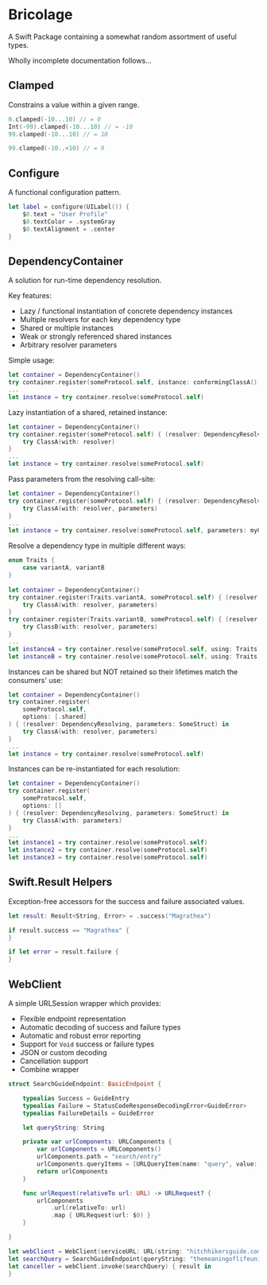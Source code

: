 # Bricolage

A Swift Package containing a somewhat random assortment of useful types. 

Wholly incomplete documentation follows...

## Clamped
Constrains a value within a given range.

```swift
0.clamped(-10...10) // = 0
Int(-99).clamped(-10...10) // = -10
99.clamped(-10...10) // = 10

99.clamped(-10..<10) // = 9
```

## Configure
A functional configuration pattern.

```swift
let label = configure(UILabel()) {
    $0.text = "User Profile"
    $0.textColor = .systemGray
    $0.textAlignment = .center
}
```

## DependencyContainer
A solution for run-time dependency resolution.

Key features:
* Lazy / functional instantiation of concrete dependency instances
* Multiple resolvers for each key dependency type
* Shared or multiple instances
* Weak or strongly referenced shared instances
* Arbitrary resolver parameters

Simple usage:
```swift
let container = DependencyContainer()
try container.register(someProtocol.self, instance: conformingClassA())
...
let instance = try container.resolve(someProtocol.self)
```

Lazy instantiation of a shared, retained instance:
```swift
let container = DependencyContainer()
try container.register(someProtocol.self) { (resolver: DependencyResolving, parameters: Void) in
    try ClassA(with: resolver)
}
...
let instance = try container.resolve(someProtocol.self)
```

Pass parameters from the resolving call-site:
```swift
let container = DependencyContainer()
try container.register(someProtocol.self) { (resolver: DependencyResolving, parameters: MyConfig) in
    try ClassA(with: resolver, parameters)
}
...
let instance = try container.resolve(someProtocol.self, parameters: myConfig)
```

Resolve a dependency type in multiple different ways:
```swift
enum Traits {
    case variantA, variantB 
}
 
let container = DependencyContainer()
try container.register(Traits.variantA, someProtocol.self) { (resolver: DependencyResolving, parameters: SomeStruct) in
    try ClassA(with: resolver, parameters)
}
try container.register(Traits.variantB, someProtocol.self) { (resolver: DependencyResolving, parameters: SomeStruct) in
    try ClassB(with: resolver, parameters)
}
...
let instanceA = try container.resolve(someProtocol.self, using: Traits.variantA)
let instanceB = try container.resolve(someProtocol.self, using: Traits.variantB)
```

Instances can be shared but NOT retained so their lifetimes match the consumers' use:
```swift
let container = DependencyContainer()
try container.register(
    someProtocol.self, 
    options: [.shared]
) { (resolver: DependencyResolving, parameters: SomeStruct) in
    try ClassA(with: resolver, parameters)
}
...
let instance = try container.resolve(someProtocol.self)
```

Instances can be re-instantiated for each resolution:
```swift
let container = DependencyContainer()
try container.register(
    someProtocol.self, 
    options: []
) { (resolver: DependencyResolving, parameters: SomeStruct) in
    try ClassA(with: parameters)
}
...
let instance1 = try container.resolve(someProtocol.self)
let instance2 = try container.resolve(someProtocol.self)
let instance3 = try container.resolve(someProtocol.self)
```
## Swift.Result Helpers
Exception-free accessors for the success and failure associated values.

```swift
let result: Result<String, Error> = .success("Magrathea")

if result.success == "Magrathea" {
}

if let error = result.failure {
}
```

## WebClient
A simple URLSession wrapper which provides:
* Flexible endpoint representation
* Automatic decoding of success and failure types
* Automatic and robust error reporting
* Support for `Void` success or failure types
* JSON or custom decoding
* Cancellation support
* Combine wrapper

```swift
struct SearchGuideEndpoint: BasicEndpoint {

    typealias Success = GuideEntry
    typealias Failure = StatusCodeResponseDecodingError<GuideError>
    typealias FailureDetails = GuideError

    let queryString: String

    private var urlComponents: URLComponents {
        var urlComponents = URLComponents()
        urlComponents.path = "search/entry"
        urlComponents.queryItems = [URLQueryItem(name: "query", value: queryString)]
        return urlComponents
    }

    func urlRequest(relativeTo url: URL) -> URLRequest? {
        urlComponents
            .url(relativeTo: url)
            .map { URLRequest(url: $0) }
    }

}

let webClient = WebClient(serviceURL: URL(string: "hitchhikersguide.com/api")!)
let searchQuery = SearchGuideEndpoint(queryString: "themeaningoflifeuniverseandeverything")
let canceller = webClient.invoke(searchQuery) { result in 
}
```
